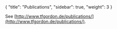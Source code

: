 {
  "title": "Publications",
  "sidebar": true,
  "weight": 3
}

See [http://www.tfgordon.de/publications/](http://www.tfgordon.de/publications/).
